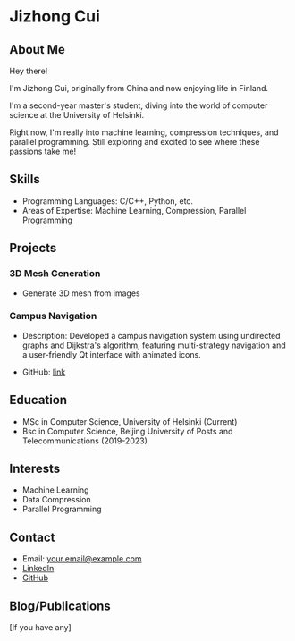 # Jizhong Cui

<!-- ![Your Photo](path_to_photo.jpg) -->

## About Me

Hey there!

I'm Jizhong Cui, originally from China and now enjoying life in Finland.

I'm a second-year master's student, diving into the world of computer science at the University of Helsinki.

Right now, I'm really into machine learning, compression techniques, and parallel programming. Still exploring and excited to see where these passions take me!

## Skills
- Programming Languages: C/C++, Python, etc.
- Areas of Expertise: Machine Learning, Compression, Parallel Programming

## Projects
### 3D Mesh Generation
- Generate 3D mesh from images
<!-- - Technologies used
- [Link to Demo](demo_url)
- [GitHub Repository](repo_url) -->

### Campus Navigation

- Description: Developed a campus navigation system using undirected graphs and Dijkstra's algorithm, featuring multi-strategy navigation and a user-friendly Qt interface with animated icons.

- GitHub: [link](https://github.com/cuitrying/Campus-Navigation-System)

## Education
- MSc in Computer Science, University of Helsinki (Current)
- Bsc in Computer Science, Beijing University of Posts and Telecommunications (2019-2023)

## Interests
- Machine Learning
- Data Compression
- Parallel Programming

## Contact
- Email: your.email@example.com
- [LinkedIn](your_linkedin_url)
- [GitHub](your_github_url)

## Blog/Publications
[If you have any]
